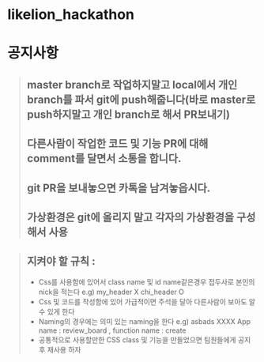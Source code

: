 # likelion_hackathon

# 공지사항
> ## master branch로 작업하지말고 local에서 개인 branch를 파서 git에 push해줍니다(바로 master로 push하지말고 개인 branch로 해서 PR보내기)
> ## 다른사람이 작업한 코드 및 기능 PR에 대해 comment를 달면서 소통을 합니다.
> ## git PR을 보내놓으면 카톡을 남겨놓읍시다.
> ## 가상환경은 git에 올리지 말고 각자의 가상환경을 구성해서 사용

> ## 지켜야 할 규칙 :
> + Css를 사용함에 있어서 class name 및 id name같은경우 접두사로 본인의 nick을 적는다 e.g) my_header X    chi_header   O
> + Css 및 코드를 작성함에 있어 가급적이면 주석을 달아 다른사람이 보아도 알수 있게 한다
> + Naming의 경우에는 의미 있는 naming을 한다   e.g) asbads   XXXX     App name : review_board , function name : create 
> + 공통적으로 사용할만한 CSS class 및 기능을 만들었으면 팀원들에게 공지후 재사용 하자  
